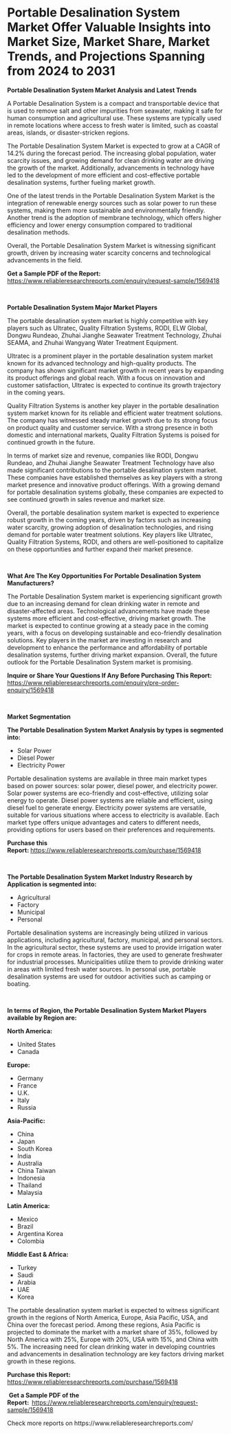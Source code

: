 <p><h1>Portable Desalination System Market Offer Valuable Insights into Market Size, Market Share, Market Trends, and Projections Spanning from 2024 to 2031</h1></p><p><strong>Portable Desalination System Market Analysis and Latest Trends</strong></p>
<p><p>A Portable Desalination System is a compact and transportable device that is used to remove salt and other impurities from seawater, making it safe for human consumption and agricultural use. These systems are typically used in remote locations where access to fresh water is limited, such as coastal areas, islands, or disaster-stricken regions.</p><p>The Portable Desalination System Market is expected to grow at a CAGR of 14.2% during the forecast period. The increasing global population, water scarcity issues, and growing demand for clean drinking water are driving the growth of the market. Additionally, advancements in technology have led to the development of more efficient and cost-effective portable desalination systems, further fueling market growth.</p><p>One of the latest trends in the Portable Desalination System Market is the integration of renewable energy sources such as solar power to run these systems, making them more sustainable and environmentally friendly. Another trend is the adoption of membrane technology, which offers higher efficiency and lower energy consumption compared to traditional desalination methods.</p><p>Overall, the Portable Desalination System Market is witnessing significant growth, driven by increasing water scarcity concerns and technological advancements in the field.</p></p>
<p><strong>Get a Sample PDF of the Report:&nbsp;</strong> <a href="https://www.reliableresearchreports.com/enquiry/request-sample/1569418">https://www.reliableresearchreports.com/enquiry/request-sample/1569418</a></p>
<p>&nbsp;</p>
<p><strong>Portable Desalination System Major Market Players</strong></p>
<p><p>The portable desalination system market is highly competitive with key players such as Ultratec, Quality Filtration Systems, RODI, ELW Global, Dongwu Rundeao, Zhuhai Jianghe Seawater Treatment Technology, Zhuhai SEAMA, and Zhuhai Wangyang Water Treatment Equipment.</p><p>Ultratec is a prominent player in the portable desalination system market known for its advanced technology and high-quality products. The company has shown significant market growth in recent years by expanding its product offerings and global reach. With a focus on innovation and customer satisfaction, Ultratec is expected to continue its growth trajectory in the coming years.</p><p>Quality Filtration Systems is another key player in the portable desalination system market known for its reliable and efficient water treatment solutions. The company has witnessed steady market growth due to its strong focus on product quality and customer service. With a strong presence in both domestic and international markets, Quality Filtration Systems is poised for continued growth in the future.</p><p>In terms of market size and revenue, companies like RODI, Dongwu Rundeao, and Zhuhai Jianghe Seawater Treatment Technology have also made significant contributions to the portable desalination system market. These companies have established themselves as key players with a strong market presence and innovative product offerings. With a growing demand for portable desalination systems globally, these companies are expected to see continued growth in sales revenue and market size.</p><p>Overall, the portable desalination system market is expected to experience robust growth in the coming years, driven by factors such as increasing water scarcity, growing adoption of desalination technologies, and rising demand for portable water treatment solutions. Key players like Ultratec, Quality Filtration Systems, RODI, and others are well-positioned to capitalize on these opportunities and further expand their market presence.</p></p>
<p>&nbsp;</p>
<p><strong>What Are The Key Opportunities For Portable Desalination System Manufacturers?</strong></p>
<p><p>The Portable Desalination System market is experiencing significant growth due to an increasing demand for clean drinking water in remote and disaster-affected areas. Technological advancements have made these systems more efficient and cost-effective, driving market growth. The market is expected to continue growing at a steady pace in the coming years, with a focus on developing sustainable and eco-friendly desalination solutions. Key players in the market are investing in research and development to enhance the performance and affordability of portable desalination systems, further driving market expansion. Overall, the future outlook for the Portable Desalination System market is promising.</p></p>
<p><strong>Inquire or Share Your Questions If Any Before Purchasing This Report:</strong> <a href="https://www.reliableresearchreports.com/enquiry/pre-order-enquiry/1569418">https://www.reliableresearchreports.com/enquiry/pre-order-enquiry/1569418</a></p>
<p>&nbsp;</p>
<p><strong>Market Segmentation</strong></p>
<p><strong>The Portable Desalination System Market Analysis by types is segmented into:</strong></p>
<p><ul><li>Solar Power</li><li>Diesel Power</li><li>Electricity Power</li></ul></p>
<p><p>Portable desalination systems are available in three main market types based on power sources: solar power, diesel power, and electricity power. Solar power systems are eco-friendly and cost-effective, utilizing solar energy to operate. Diesel power systems are reliable and efficient, using diesel fuel to generate energy. Electricity power systems are versatile, suitable for various situations where access to electricity is available. Each market type offers unique advantages and caters to different needs, providing options for users based on their preferences and requirements.</p></p>
<p><strong>Purchase this Report:&nbsp;</strong><a href="https://www.reliableresearchreports.com/purchase/1569418">https://www.reliableresearchreports.com/purchase/1569418</a></p>
<p>&nbsp;</p>
<p><strong>The Portable Desalination System Market Industry Research by Application is segmented into:</strong></p>
<p><ul><li>Agricultural</li><li>Factory</li><li>Municipal</li><li>Personal</li></ul></p>
<p><p>Portable desalination systems are increasingly being utilized in various applications, including agricultural, factory, municipal, and personal sectors. In the agricultural sector, these systems are used to provide irrigation water for crops in remote areas. In factories, they are used to generate freshwater for industrial processes. Municipalities utilize them to provide drinking water in areas with limited fresh water sources. In personal use, portable desalination systems are used for outdoor activities such as camping or boating.</p></p>
<p>&nbsp;</p>
<p><strong>In terms of Region, the Portable Desalination System Market Players available by Region are:</strong></p>
<p>
    <p> <strong> North America: </strong>
        <ul>
            <li>United States</li>
            <li>Canada</li>
        </ul>
        </p> 
    <p> <strong> Europe: </strong>
        <ul>
            <li>Germany</li>
            <li>France</li>
            <li>U.K.</li>
            <li>Italy</li>
            <li>Russia</li>
        </ul>
        </p> 
    <p> <strong> Asia-Pacific: </strong>
        <ul>
            <li>China</li>
            <li>Japan</li>
            <li>South Korea</li>
            <li>India</li>
            <li>Australia</li>
            <li>China Taiwan</li>
            <li>Indonesia</li>
            <li>Thailand</li>
            <li>Malaysia</li>
        </ul>
        </p> 
    <p> <strong> Latin America: </strong>
        <ul>
            <li>Mexico</li>
            <li>Brazil</li>
            <li>Argentina Korea</li>
            <li>Colombia</li>
        </ul>
        </p> 
    <p> <strong> Middle East & Africa: </strong>
        <ul>
            <li>Turkey</li>
            <li>Saudi</li>
            <li>Arabia</li>
            <li>UAE</li>
            <li>Korea</li>
        </ul>
    </p>
    </p>
<p><p>The portable desalination system market is expected to witness significant growth in the regions of North America, Europe, Asia Pacific, USA, and China over the forecast period. Among these regions, Asia Pacific is projected to dominate the market with a market share of 35%, followed by North America with 25%, Europe with 20%, USA with 15%, and China with 5%. The increasing need for clean drinking water in developing countries and advancements in desalination technology are key factors driving market growth in these regions.</p></p>
<p><strong>Purchase this Report: </strong><a href="https://www.reliableresearchreports.com/purchase/1569418">https://www.reliableresearchreports.com/purchase/1569418</a></p>
<p>&nbsp;<strong>Get a Sample PDF of the Report:&nbsp;&nbsp;</strong><a href="https://www.reliableresearchreports.com/enquiry/request-sample/1569418">https://www.reliableresearchreports.com/enquiry/request-sample/1569418</a></p>
<p><strong></strong></p>
<p>Check more reports on https://www.reliableresearchreports.com/</p>